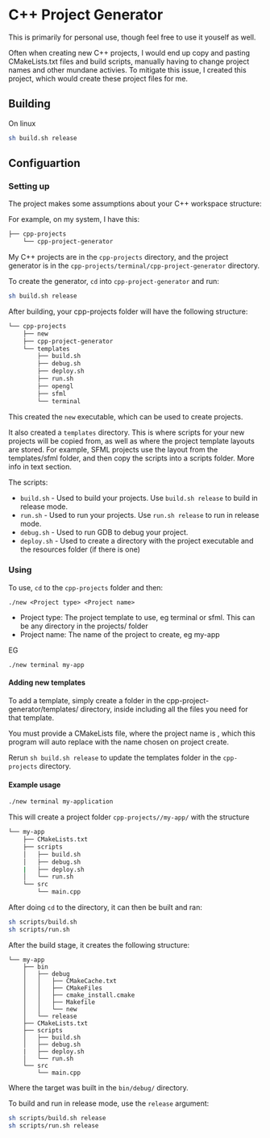 # C++ Project Generator

This is primarily for personal use, though feel free to use it youself as well.

Often when creating new C++ projects, I would end up copy and pasting CMakeLists.txt files and build scripts, manually having to change project names and other mundane activies. To mitigate this issue, I created this project, which would create these project files for me.

## Building

On linux

```bash
sh build.sh release
```

## Configuartion

### Setting up

The project makes some assumptions about your C++ workspace structure:

For example, on my system, I have this:

```sh
├── cpp-projects
    └── cpp-project-generator
```

My C++ projects are in the `cpp-projects` directory, and the project generator is in the `cpp-projects/terminal/cpp-project-generator` directory.

To create the generator, `cd` into `cpp-project-generator` and run:

```bash
sh build.sh release
```

After building, your cpp-projects folder will have the following structure:

```sh
└── cpp-projects
    ├── new
    ├── cpp-project-generator
    └── templates
        ├── build.sh
        ├── debug.sh
        ├── deploy.sh
        ├── run.sh
        ├── opengl
        ├── sfml
        └── terminal

```

This created the `new` executable, which can be used to create projects.

It also created a `templates` directory. This is where scripts for your new projects will be copied from, as well as where the project template layouts are stored. For example, SFML projects use the layout from the templates/sfml folder, and then copy the scripts into a scripts folder. More info in text section.

The scripts:

* `build.sh` - Used to build your projects. Use `build.sh release` to build in release mode.
* `run.sh` - Used to run your projects. Use `run.sh release` to run in release mode.
* `debug.sh` - Used to run GDB to debug your project.
* `deploy.sh` - Used to create a directory with the project executable and the resources folder (if there is one)

### Using

To use, `cd` to the `cpp-projects` folder and then:

`./new <Project type> <Project name>`

* Project type: The project template to use, eg terminal or sfml. This can be any directory in the projects/ folder
* Project name: The name of the project to create, eg my-app

EG

`./new terminal my-app`

#### Adding new templates

To add a template, simply create a folder in the cpp-project-generator/templates/ directory, inside including all the files you need for that template.

You must provide a CMakeLists file, where the project name is <PNAME>, which this program will auto replace with the name chosen on project create.

Rerun `sh build.sh release` to update the templates folder in the `cpp-projects` directory.

#### Example usage

```bash
./new terminal my-application
```

This will create a project folder `cpp-projects//my-app/` with the structure

```sh
└── my-app
    ├── CMakeLists.txt
    ├── scripts
    │   ├── build.sh
    │   ├── debug.sh
    |   ├── deploy.sh
    │   └── run.sh
    └── src
        └── main.cpp
```

After doing `cd` to the directory, it can then be built and ran:

```bash
sh scripts/build.sh
sh scripts/run.sh
```

After the build stage, it creates the following structure:

```
└── my-app
    ├── bin
    │   ├── debug
    │   │   ├── CMakeCache.txt
    │   │   ├── CMakeFiles
    │   │   ├── cmake_install.cmake
    │   │   ├── Makefile
    │   │   └── new
    │   └── release
    ├── CMakeLists.txt
    ├── scripts
    │   ├── build.sh
    │   ├── debug.sh
    |   ├── deploy.sh
    │   └── run.sh
    └── src
        └── main.cpp
```

Where the target was built in the `bin/debug/` directory.

To build and run in release mode, use the `release` argument:

```bash
sh scripts/build.sh release
sh scripts/run.sh release
```

